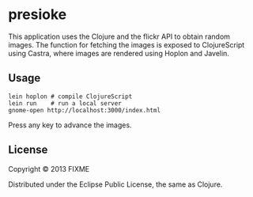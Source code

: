 # presioke

This application uses the Clojure and the flickr API to obtain random
images.  The function for fetching the images is exposed to
ClojureScript using Castra, where images are rendered using Hoplon and
Javelin.

## Usage

    lein hoplon # compile ClojureScript
    lein run    # run a local server
    gnome-open http://localhost:3000/index.html

Press any key to advance the images.

## License

Copyright © 2013 FIXME

Distributed under the Eclipse Public License, the same as Clojure.
